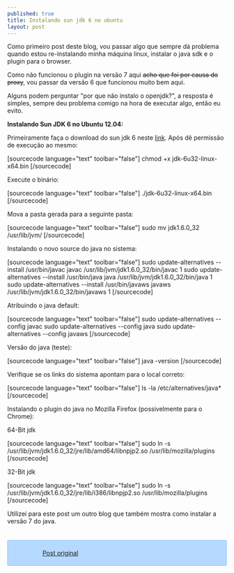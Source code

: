 ```yaml
---
published: true
title: Instalando sun jdk 6 no ubuntu
layout: post
---
```

Como primeiro post deste blog, vou passar algo que sempre dá problema quando estou re-instalando minha máquina linux, instalar o java sdk e o plugin para o browser.

Como não funcionou o plugin na versão 7 aqui <del>acho que foi por causa do proxy</del>, vou passar da versão 6 que funcionou muito bem aqui.

Alguns podem perguntar "por que não instalo o openjdk?", a resposta é simples, sempre deu problema comigo na hora de executar algo, então eu evito.

<strong>Instalando Sun JDK 6 no Ubuntu 12.04: </strong>

Primeiramente faça o download do sun jdk 6 neste <a href="http://www.oracle.com/technetwork/java/javase/downloads/jdk-6u32-downloads-1594644.html" target="_blank">link</a>.
Após dê permissão de execução ao mesmo:

[sourcecode language="text" toolbar="false"]
chmod +x jdk-6u32-linux-x64.bin
[/sourcecode]

Execute o binário:

[sourcecode language="text" toolbar="false"]
./jdk-6u32-linux-x64.bin
[/sourcecode]

Mova a pasta gerada para a seguinte pasta:

[sourcecode language="text" toolbar="false"]
sudo mv jdk1.6.0_32 /usr/lib/jvm/
[/sourcecode]

Instalando o novo source do java no sistema:

[sourcecode language="text" toolbar="false"]
sudo update-alternatives --install /usr/bin/javac javac /usr/lib/jvm/jdk1.6.0_32/bin/javac 1
sudo update-alternatives --install /usr/bin/java java /usr/lib/jvm/jdk1.6.0_32/bin/java 1
sudo update-alternatives --install /usr/bin/javaws javaws /usr/lib/jvm/jdk1.6.0_32/bin/javaws 1
[/sourcecode]

Atribuindo o java default:

[sourcecode language="text" toolbar="false"]
sudo update-alternatives --config javac
sudo update-alternatives --config java
sudo update-alternatives --config javaws
[/sourcecode]

Versão do java (teste):

[sourcecode language="text" toolbar="false"]
java -version
[/sourcecode]

Verifique se os links do sistema apontam para o local correto:

[sourcecode language="text" toolbar="false"]
ls -la /etc/alternatives/java*
[/sourcecode]

Instalando o plugin do java no Mozilla Firefox (possivelmente para o Chrome):

64-Bit jdk

[sourcecode language="text" toolbar="false"]
sudo ln -s /usr/lib/jvm/jdk1.6.0_32/jre/lib/amd64/libnpjp2.so /usr/lib/mozilla/plugins
[/sourcecode]

32-Bit jdk

[sourcecode language="text" toolbar="false"]
sudo ln -s /usr/lib/jvm/jdk1.6.0_32/jre/lib/i386/libnpjp2.so /usr/lib/mozilla/plugins
[/sourcecode]

Utilizei para este post um outro blog que também mostra como instalar a versão 7 do java.
<div style="border:1px solid #86C0FF;background-color:#b6d9ff;padding:20px 20px 20px 80px;background-image:url('http://rnevesblog.files.wordpress.com/2012/08/url.png');border-radius:3px;background-repeat:no-repeat;background-position:10px center;margin-top:35px;"><a href="http://www.devsniper.com/ubuntu-12-04-install-sun-jdk-6-7/" target="_blank">Post original</a></div>